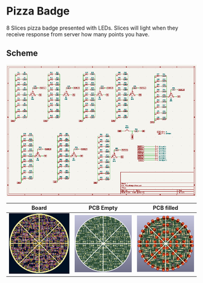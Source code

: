 # Pizza Badge

8 Slices pizza badge presented with LEDs. Slices will light when they receive response from server how many points you have.

## Scheme
![Scheme](scheme.png)

Board|PCB Empty|PCB filled
---------|---------|---------
![Board](board.png)|![View 1](pcb_empty.png)|![View 2](pcb.png)

